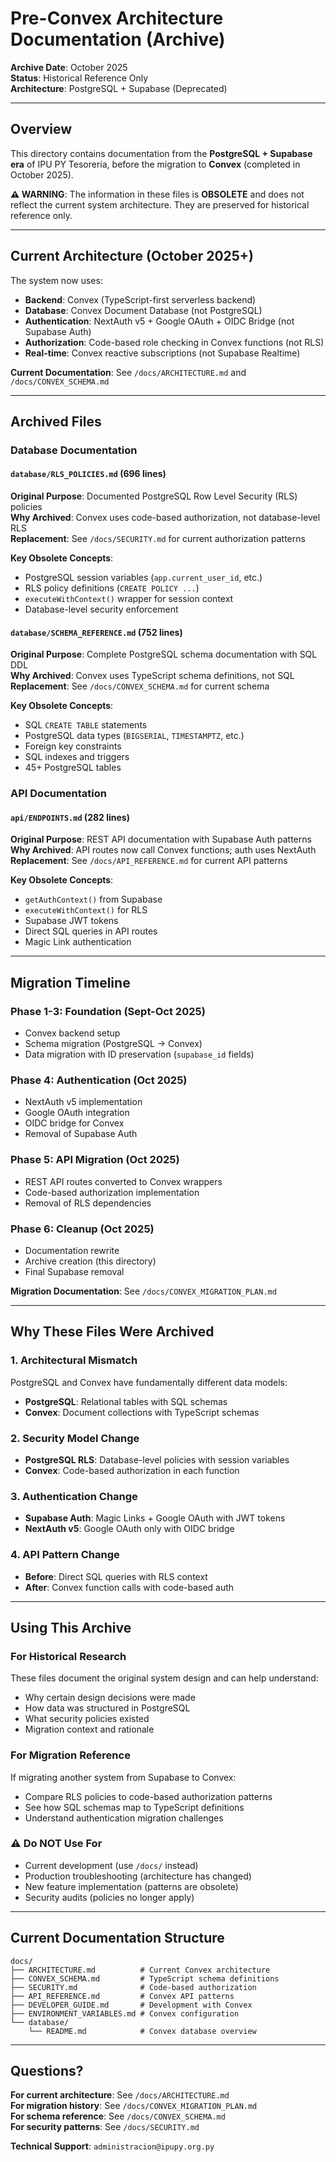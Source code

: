 # Pre-Convex Architecture Documentation (Archive)

**Archive Date**: October 2025  
**Status**: Historical Reference Only  
**Architecture**: PostgreSQL + Supabase (Deprecated)

---

## Overview

This directory contains documentation from the **PostgreSQL + Supabase era** of IPU PY Tesorería, before the migration to **Convex** (completed in October 2025).

**⚠️ WARNING**: The information in these files is **OBSOLETE** and does not reflect the current system architecture. They are preserved for historical reference only.

---

## Current Architecture (October 2025+)

The system now uses:
- **Backend**: Convex (TypeScript-first serverless backend)
- **Database**: Convex Document Database (not PostgreSQL)
- **Authentication**: NextAuth v5 + Google OAuth + OIDC Bridge (not Supabase Auth)
- **Authorization**: Code-based role checking in Convex functions (not RLS)
- **Real-time**: Convex reactive subscriptions (not Supabase Realtime)

**Current Documentation**: See `/docs/ARCHITECTURE.md` and `/docs/CONVEX_SCHEMA.md`

---

## Archived Files

### Database Documentation

#### `database/RLS_POLICIES.md` (696 lines)
**Original Purpose**: Documented PostgreSQL Row Level Security (RLS) policies  
**Why Archived**: Convex uses code-based authorization, not database-level RLS  
**Replacement**: See `/docs/SECURITY.md` for current authorization patterns

**Key Obsolete Concepts**:
- PostgreSQL session variables (`app.current_user_id`, etc.)
- RLS policy definitions (`CREATE POLICY ...`)
- `executeWithContext()` wrapper for session context
- Database-level security enforcement

#### `database/SCHEMA_REFERENCE.md` (752 lines)
**Original Purpose**: Complete PostgreSQL schema documentation with SQL DDL  
**Why Archived**: Convex uses TypeScript schema definitions, not SQL  
**Replacement**: See `/docs/CONVEX_SCHEMA.md` for current schema

**Key Obsolete Concepts**:
- SQL `CREATE TABLE` statements
- PostgreSQL data types (`BIGSERIAL`, `TIMESTAMPTZ`, etc.)
- Foreign key constraints
- SQL indexes and triggers
- 45+ PostgreSQL tables

### API Documentation

#### `api/ENDPOINTS.md` (282 lines)
**Original Purpose**: REST API documentation with Supabase Auth patterns  
**Why Archived**: API routes now call Convex functions; auth uses NextAuth  
**Replacement**: See `/docs/API_REFERENCE.md` for current API patterns

**Key Obsolete Concepts**:
- `getAuthContext()` from Supabase
- `executeWithContext()` for RLS
- Supabase JWT tokens
- Direct SQL queries in API routes
- Magic Link authentication

---

## Migration Timeline

### Phase 1-3: Foundation (Sept-Oct 2025)
- Convex backend setup
- Schema migration (PostgreSQL → Convex)
- Data migration with ID preservation (`supabase_id` fields)

### Phase 4: Authentication (Oct 2025)
- NextAuth v5 implementation
- Google OAuth integration
- OIDC bridge for Convex
- Removal of Supabase Auth

### Phase 5: API Migration (Oct 2025)
- REST API routes converted to Convex wrappers
- Code-based authorization implementation
- Removal of RLS dependencies

### Phase 6: Cleanup (Oct 2025)
- Documentation rewrite
- Archive creation (this directory)
- Final Supabase removal

**Migration Documentation**: See `/docs/CONVEX_MIGRATION_PLAN.md`

---

## Why These Files Were Archived

### 1. Architectural Mismatch
PostgreSQL and Convex have fundamentally different data models:
- **PostgreSQL**: Relational tables with SQL schemas
- **Convex**: Document collections with TypeScript schemas

### 2. Security Model Change
- **PostgreSQL RLS**: Database-level policies with session variables
- **Convex**: Code-based authorization in each function

### 3. Authentication Change
- **Supabase Auth**: Magic Links + Google OAuth with JWT tokens
- **NextAuth v5**: Google OAuth only with OIDC bridge

### 4. API Pattern Change
- **Before**: Direct SQL queries with RLS context
- **After**: Convex function calls with code-based auth

---

## Using This Archive

### For Historical Research
These files document the original system design and can help understand:
- Why certain design decisions were made
- How data was structured in PostgreSQL
- What security policies existed
- Migration context and rationale

### For Migration Reference
If migrating another system from Supabase to Convex:
- Compare RLS policies to code-based authorization patterns
- See how SQL schemas map to TypeScript definitions
- Understand authentication migration challenges

### ⚠️ Do NOT Use For
- Current development (use `/docs/` instead)
- Production troubleshooting (architecture has changed)
- New feature implementation (patterns are obsolete)
- Security audits (policies no longer apply)

---

## Current Documentation Structure

```
docs/
├── ARCHITECTURE.md          # Current Convex architecture
├── CONVEX_SCHEMA.md         # TypeScript schema definitions
├── SECURITY.md              # Code-based authorization
├── API_REFERENCE.md         # Convex API patterns
├── DEVELOPER_GUIDE.md       # Development with Convex
├── ENVIRONMENT_VARIABLES.md # Convex configuration
└── database/
    └── README.md            # Convex database overview
```

---

## Questions?

**For current architecture**: See `/docs/ARCHITECTURE.md`  
**For migration history**: See `/docs/CONVEX_MIGRATION_PLAN.md`  
**For schema reference**: See `/docs/CONVEX_SCHEMA.md`  
**For security patterns**: See `/docs/SECURITY.md`

**Technical Support**: `administracion@ipupy.org.py`

